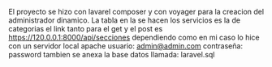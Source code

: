 El proyecto se hizo con lavarel composer y con voyager para la creacion del administrador dinamico. 
La tabla en la se hacen los servicios es la de categorias 
el link tanto para el get y el post es https://120.0.0.1:8000/api/secciones dependiendo como en mi caso lo hice con un servidor local apache
usuario: admin@admin.com
contraseña: password
tambien se anexa la base datos llamada: laravel.sql
